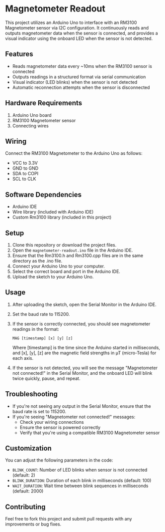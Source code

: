 # Magnetometer Readout

This project utilizes an Arduino Uno to interface with an RM3100 Magnetometer sensor via I2C configuration. It continuously reads and outputs magnetometer data when the sensor is connected, and provides a visual indicator using the onboard LED when the sensor is not detected.

## Features

- Reads magnetometer data every ~10ms when the RM3100 sensor is connected
- Outputs readings in a structured format via serial communication
- Visual indicator (LED blinks) when the sensor is not detected
- Automatic reconnection attempts when the sensor is disconnected

## Hardware Requirements

1. Arduino Uno board
2. RM3100 Magnetometer sensor
3. Connecting wires

## Wiring

Connect the RM3100 Magnetometer to the Arduino Uno as follows:

- VCC to 3.3V
- GND to GND
- SDA to COPI
- SCL to CLK

## Software Dependencies

- Arduino IDE
- Wire library (included with Arduino IDE)
- Custom Rm3100 library (included in this project)

## Setup

1. Clone this repository or download the project files.
2. Open the `magnetometer-readout.ino` file in the Arduino IDE.
3. Ensure that the Rm3100.h and Rm3100.cpp files are in the same directory as the .ino file.
4. Connect your Arduino Uno to your computer.
5. Select the correct board and port in the Arduino IDE.
6. Upload the sketch to your Arduino Uno.

## Usage

1. After uploading the sketch, open the Serial Monitor in the Arduino IDE.
2. Set the baud rate to 115200.
3. If the sensor is correctly connected, you should see magnetometer readings in the format:
   ```
   MAG [timestamp] [x] [y] [z]
   ```
   Where [timestamp] is the time since the Arduino started in milliseconds, and [x], [y], [z] are the magnetic field strengths in µT (micro-Tesla) for each axis.

4. If the sensor is not detected, you will see the message "Magnetometer not connected!" in the Serial Monitor, and the onboard LED will blink twice quickly, pause, and repeat.

## Troubleshooting

- If you're not seeing any output in the Serial Monitor, ensure that the baud rate is set to 115200.
- If you're seeing "Magnetometer not connected!" messages:
  - Check your wiring connections
  - Ensure the sensor is powered correctly
  - Verify that you're using a compatible RM3100 Magnetometer sensor

## Customization

You can adjust the following parameters in the code:

- `BLINK_COUNT`: Number of LED blinks when sensor is not connected (default: 2)
- `BLINK_DURATION`: Duration of each blink in milliseconds (default: 100)
- `WAIT_DURATION`: Wait time between blink sequences in milliseconds (default: 2000)

## Contributing

Feel free to fork this project and submit pull requests with any improvements or bug fixes.
